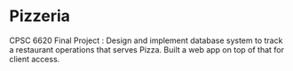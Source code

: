 # Pizzeria
CPSC 6620 Final Project : Design and implement database system to track a restaurant operations that serves Pizza. Built a web app on top of that for client access.  
